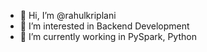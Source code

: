 - 👋 Hi, I’m @rahulkriplani
- 👀 I’m interested in Backend Development
- 🌱 I’m currently working in PySpark, Python


<!---
rahulkriplani/rahulkriplani is a ✨ special ✨ repository because its `README.md` (this file) appears on your GitHub profile.
You can click the Preview link to take a look at your changes.
--->
